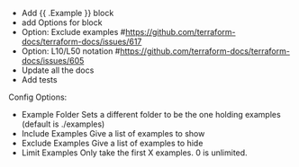 - Add {{ .Example }} block 
- add Options for block
- Option: Exclude examples #https://github.com/terraform-docs/terraform-docs/issues/617
- Option: L10/L50 notation #https://github.com/terraform-docs/terraform-docs/issues/605
- Update all the docs
- Add tests

Config Options: 
- Example Folder
  Sets a different folder to be the one holding examples (default is ./examples)
- Include Examples
  Give a list of examples to show
- Exclude Examples
  Give a list of examples to hide
- Limit Examples
  Only take the first X examples. 0 is unlimited. 